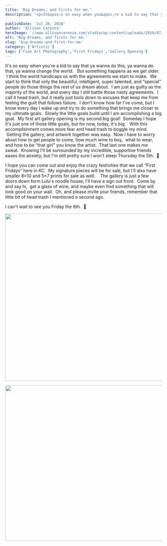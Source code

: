 ```yaml
---
title: 'Big Dreams, and firsts for me.'
description: '<p>It&apos;s so easy when you&apos;re a kid to say that ya wanna do this, ya wanna do that, ya wanna [&hellip;]</p>
'
publishDate: 'Jul 26, 2010'
author: 'Allison Carenza'
heroImage: '//www.allisoncarenza.com/studio/wp-content/uploads/2010/07/postcard1w.jpg'
alt: 'Big Dreams, and firsts for me.'
slug: 'big-dreams-and-first-for-me'
category: ['Artistic']
tags: ['Fine Art Photography','First Fridays','Gallery Opening']
---
```


<p>It&apos;s so easy when you&apos;re a kid to say that ya wanna do this, ya wanna do that, ya wanna change the world.   But something happens as we get older.  I think the world handicaps us with the agreements we start to make.  We start to think that only the beautiful, intelligent, super talented, and &#8220;special&#8221; people do those things the rest of us dream about.  I am just as guilty as the majority of the world, and every day I still battle those nasty agreements.  I call it head trash, but it really just boils down to excuses that keep me from feeling the guilt that follows failure.  I don&apos;t know how far I&apos;ve come, but I know every day I wake up and try to do something that brings me closer to my ultimate goals.  Slowly the little goals build until I am accomplishing a big goal.  My first art gallery opening is my second big goal!  Someday I hope it&apos;s just one of those little goals, but for now, today, it&apos;s big.   With this accomplishment comes more fear and head trash to boggle my mind.  Getting the gallery, and artwork together was easy.  Now I have to worry about how to get people to come, how much wine to buy,  what to wear, and how to be &#8220;that girl&#8221; you know the artist.  That last one makes me sweat.  Knowing I&apos;ll be surrounded by my incredible, supportive friends eases the anxiety, but I&apos;m still pretty sure I won&apos;t sleep Thursday the 5th.  🙂</p>
<p>I hope you can come out and enjoy the crazy festivities that we call &#8220;First Fridays&#8221; here in KC.  My signature pieces will be for sale, but I&apos;ll also have smaller 8&#215;10 and 5&#215;7 prints for sale as well.    The gallery is just a few doors down form Lulu&apos;s noodle house, I&apos;ll have a sign out front.  Come by and say hi,  get a glass of wine, and maybe even find something that will look good on your wall.  Oh, and please invite your friends, remember that little bit of head trash I mentioned a second ago.</p>
<p>I can&apos;t wait to see you Friday the 6th.  🙂</p>
<p><a rel="attachment wp-att-1133" href="http://www.allisoncarenza.com/archives/1131/postcard1w"><img class="aligncenter size-full wp-image-1133" title="postcard1w" src="http://www.allisoncarenza.com/studio/wp-content/uploads/2010/07/postcard1w.jpg" alt="" width="738" height="538" srcset="/media/postcard1w.jpg 738w, /media/postcard1w-300x219.jpg 300w" sizes="(max-width: 738px) 100vw, 738px" /></a></p>
<p><a rel="attachment wp-att-1134" href="http://www.allisoncarenza.com/archives/1131/postcard2w"><img class="aligncenter size-full wp-image-1134" title="postcard2w" src="http://www.allisoncarenza.com/studio/wp-content/uploads/2010/07/postcard2w.jpg" alt="" width="700" height="500" srcset="/media/postcard2w.jpg 700w, /media/postcard2w-300x214.jpg 300w" sizes="(max-width: 700px) 100vw, 700px" /></a></p>
